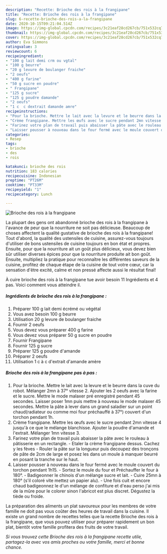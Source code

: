 ```yaml
---
description: "Recette: Brioche des rois à la frangipane"
title: "Recette: Brioche des rois à la frangipane"
slug: 6-recette-brioche-des-rois-a-la-frangipane
date: 2020-10-15T09:21:04.514Z
image: https://img-global.cpcdn.com/recipes/3c21eaf28cd267cb/751x532cq70/brioche-des-rois-a-la-frangipane-photo-principale-de-la-recette.jpg
thumbnail: https://img-global.cpcdn.com/recipes/3c21eaf28cd267cb/751x532cq70/brioche-des-rois-a-la-frangipane-photo-principale-de-la-recette.jpg
cover: https://img-global.cpcdn.com/recipes/3c21eaf28cd267cb/751x532cq70/brioche-des-rois-a-la-frangipane-photo-principale-de-la-recette.jpg
author: Eva Simmons
ratingvalue: 3
reviewcount: 6
recipeingredient:
- "100 g lait demi crm ou vgtal"
- "100 g beurre"
- "20 g levure de boulanger fraiche"
- "2 oeufs"
- "400 g farine"
- "50 g sucre en poudre"
- " Frangipane"
- "125 g sucre"
- "125 g poudre damande"
- "2 oeufs"
- "1 c  c dextrait damande amre"
recipeinstructions:
- "Pour la brioche. Mettre le lait avec la levure et le beurre dans la cuve du robot. Mélanger 2mn à 37° vitesse 2. Ajouter les 2 oeufs avec la farine et le sucre. Mettre le mode malaxer pré enregistré pendant 45 secondes. Laisser poser 1mn puis mettre à nouveau le mode malaxer 45 secondes. Mettre la pâte à lever dans un grand saladier sur un point chaud(radiateur ou comme moi four préchauffé à 37°) couvert d&#39;un torchon pendant 1h."
- "Crème frangipane. Mettre les œufs avec le sucre pendant 2mn vitesse 4 jusqu&#39;à ce que le mélange blanchisse. Ajouter la poudre d&#39;amande et l&#39;extrait. Mélanger 1mn vitesse 3."
- "Farinez votre plan de travail puis abaisser la pâte avec le rouleau à pâtisserie en un rectangle. Etaler la crème frangipane dessus. Cachez y les fèves  Rouler la pâte sur la longueur puis decoupez des tronçons de pâte de 2cm de large et posez les dans un moule à manquer beurré en posant la tranche sur le haut."
- "Laisser pousser à nouveau dans le four fermé avec le moule couvert du torchon pendant 1h15. Sortez le moule du four et Préchauffer le four à 180°. Badigeonner le chinois d&#39;un mélange sucre et lait. Cuire 25mn à 180° (s&#39;il coloré vite mettez un papier alu). Une fois cuit et encore chaud badigeonnez le d&#39;un mélange de confiture et d&#39;eau perso j&#39;ai mis de la mûre pour le colorer sinon l&#39;abricot est plus discret. Dégustez la tiède ou froide."
categories:
- Resep
tags:
- brioche
- des
- rois

katakunci: brioche des rois 
nutrition: 183 calories
recipecuisine: Indonesian
preptime: "PT26M"
cooktime: "PT33M"
recipeyield: "1"
recipecategory: Lunch

---
```



![Brioche des rois à la frangipane](https://img-global.cpcdn.com/recipes/3c21eaf28cd267cb/751x532cq70/brioche-des-rois-a-la-frangipane-photo-principale-de-la-recette.jpg)

La plupart des gens ont abandonné brioche des rois à la frangipane à l'avance de peur que la nourriture ne soit pas délicieuse. Beaucoup de choses affectent la qualité gustative de brioche des rois à la frangipane! Tout d'abord, la qualité des ustensiles de cuisine, assurez-vous toujours d'utiliser de bons ustensiles de cuisine toujours en bon état et propres. Ensuite, pour que la nourriture ait un goût plus délicieux, vous devez bien sûr utiliser diverses épices pour que la nourriture produite ait bon goût. Ensuite, multipliez la pratique pour reconnaître les différentes saveurs de la cuisine, profitez de chaque étape de la cuisine de tout votre cœur, car la sensation d'être excité, calme et non pressé affecte aussi le résultat final!

<!--inarticleads1-->

À cuire brioche des rois à la frangipane tue avoir besoin 11 Ingrédients et 4 pas. Voici comment vous atteindre il.

##### Ingrédients de brioche des rois à la frangipane :

1. Préparer 100 g lait demi écrémé ou végétal
1. Vous avez besoin 100 g beurre
1. Utilisation 20 g levure de boulanger fraiche
1. Fournir 2 oeufs
1. Vous devez vous préparer 400 g farine
1. Vous devez vous préparer 50 g sucre en poudre
1. Fournir  Frangipane
1. Fournir 125 g sucre
1. Préparer 125 g poudre d&#39;amande
1. Préparer 2 oeufs
1. Utilisation 1 c à c d&#39;extrait d&#39;amande amère




<!--inarticleads2-->

##### Brioche des rois à la frangipane pas à pas :

1. Pour la brioche. Mettre le lait avec la levure et le beurre dans la cuve du robot. Mélanger 2mn à 37° vitesse 2. Ajouter les 2 oeufs avec la farine et le sucre. Mettre le mode malaxer pré enregistré pendant 45 secondes. Laisser poser 1mn puis mettre à nouveau le mode malaxer 45 secondes. Mettre la pâte à lever dans un grand saladier sur un point chaud(radiateur ou comme moi four préchauffé à 37°) couvert d&#39;un torchon pendant 1h.
1. Crème frangipane. Mettre les œufs avec le sucre pendant 2mn vitesse 4 jusqu&#39;à ce que le mélange blanchisse. Ajouter la poudre d&#39;amande et l&#39;extrait. Mélanger 1mn vitesse 3.
1. Farinez votre plan de travail puis abaisser la pâte avec le rouleau à pâtisserie en un rectangle. - Etaler la crème frangipane dessus. Cachez y les fèves  - Rouler la pâte sur la longueur puis decoupez des tronçons de pâte de 2cm de large et posez les dans un moule à manquer beurré en posant la tranche sur le haut.
1. Laisser pousser à nouveau dans le four fermé avec le moule couvert du torchon pendant 1h15. - Sortez le moule du four et Préchauffer le four à 180°. - Badigeonner le chinois d&#39;un mélange sucre et lait. - Cuire 25mn à 180° (s&#39;il coloré vite mettez un papier alu). - Une fois cuit et encore chaud badigeonnez le d&#39;un mélange de confiture et d&#39;eau perso j&#39;ai mis de la mûre pour le colorer sinon l&#39;abricot est plus discret. Dégustez la tiède ou froide.




<!--inarticleads1-->

<p>
La préparation des aliments un plat savoureux pour les membres de votre famille ne doit pas vous coûter des heures de travail dans la cuisine. Il existe un grand nombre de recettes telles que la recette Brioche des rois à la frangipane, que vous pouvez utiliser pour préparer rapidement un bon plat, bientôt votre famille profitera des fruits de votre travail.
</p>

<p>
<i>Si vous trouvez cette Brioche des rois à la frangipane recette utile, partagez-la avec vos amis proches ou votre famille, merci et bonne chance.</i>
</p>
